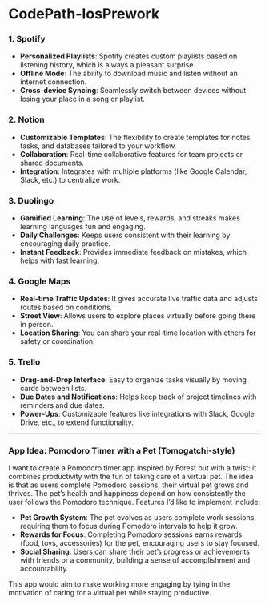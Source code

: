 # CodePath-IosPrework

### 1. **Spotify**
   - **Personalized Playlists**: Spotify creates custom playlists based on listening history, which is always a pleasant surprise.
   - **Offline Mode**: The ability to download music and listen without an internet connection.
   - **Cross-device Syncing**: Seamlessly switch between devices without losing your place in a song or playlist.

### 2. **Notion**
   - **Customizable Templates**: The flexibility to create templates for notes, tasks, and databases tailored to your workflow.
   - **Collaboration**: Real-time collaborative features for team projects or shared documents.
   - **Integration**: Integrates with multiple platforms (like Google Calendar, Slack, etc.) to centralize work.

### 3. **Duolingo**
   - **Gamified Learning**: The use of levels, rewards, and streaks makes learning languages fun and engaging.
   - **Daily Challenges**: Keeps users consistent with their learning by encouraging daily practice.
   - **Instant Feedback**: Provides immediate feedback on mistakes, which helps with fast learning.

### 4. **Google Maps**
   - **Real-time Traffic Updates**: It gives accurate live traffic data and adjusts routes based on conditions.
   - **Street View**: Allows users to explore places virtually before going there in person.
   - **Location Sharing**: You can share your real-time location with others for safety or coordination.

### 5. **Trello**
   - **Drag-and-Drop Interface**: Easy to organize tasks visually by moving cards between lists.
   - **Due Dates and Notifications**: Helps keep track of project timelines with reminders and due dates.
   - **Power-Ups**: Customizable features like integrations with Slack, Google Drive, etc., to extend functionality.

---

### App Idea: **Pomodoro Timer with a Pet (Tomogatchi-style)**
I want to create a Pomodoro timer app inspired by Forest but with a twist: it combines productivity with the fun of taking care of a virtual pet. The idea is that as users complete Pomodoro sessions, their virtual pet grows and thrives. The pet’s health and happiness depend on how consistently the user follows the Pomodoro technique. Features I’d like to implement include:
- **Pet Growth System**: The pet evolves as users complete work sessions, requiring them to focus during Pomodoro intervals to help it grow.
- **Rewards for Focus**: Completing Pomodoro sessions earns rewards (food, toys, accessories) for the pet, encouraging users to stay focused.
- **Social Sharing**: Users can share their pet’s progress or achievements with friends or a community, building a sense of accomplishment and accountability.

This app would aim to make working more engaging by tying in the motivation of caring for a virtual pet while staying productive.
